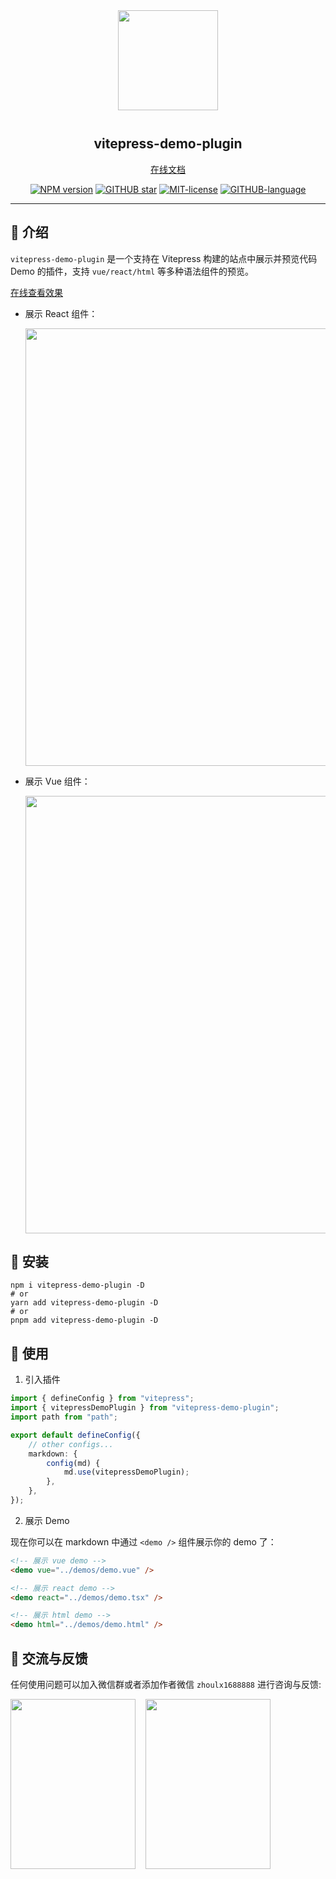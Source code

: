 <div align="center">
<img src="https://cdn.jsdelivr.net/gh/zh-lx/static-img/vitepress-demo-plugin/logo.svg" width="160px" style="margin-bottom: 12px;" />

<p align="center">
  <h2>vitepress-demo-plugin</h2>
  <a href="https://vitepress-demo.fe-dev.cn">在线文档</a>
</p>

[![NPM version](https://img.shields.io/npm/v/vitepress-demo-plugin.svg)](https://www.npmjs.com/package/vitepress-demo-plugin)
[![GITHUB star](https://img.shields.io/github/stars/zh-lx/vitepress-demo-plugin?style=flat&label=%E2%AD%90%EF%B8%8F%20stars)](https://github.com/zh-lx/vitepress-demo-plugin)
[![MIT-license](https://img.shields.io/npm/l/vitepress-demo-plugin.svg)](https://opensource.org/licenses/MIT)
[![GITHUB-language](https://img.shields.io/github/languages/top/zh-lx/vitepress-demo-plugin?logoColor=purple&color=purple)](https://github.com/zh-lx/vitepress-demo-plugin)

</div>

<hr />

## 📖 介绍

`vitepress-demo-plugin` 是一个支持在 Vitepress 构建的站点中展示并预览代码 Demo 的插件，支持 `vue/react/html` 等多种语法组件的预览。

[在线查看效果](https://vitepress-demo.fe-dev.cn/components/antd.html)

- 展示 React 组件：

  <img src="https://github.com/user-attachments/assets/f7d90222-c38b-452d-b4fa-85310f0bdedb" width="700" />

- 展示 Vue 组件：

  <img src="https://github.com/user-attachments/assets/f8fbb33f-a42d-43ce-b9cb-42c1a6af8422" width="700" />

## 🚀 安装

```shell
npm i vitepress-demo-plugin -D
# or
yarn add vitepress-demo-plugin -D
# or
pnpm add vitepress-demo-plugin -D
```

## 🌈 使用

1. 引入插件

```ts
import { defineConfig } from "vitepress";
import { vitepressDemoPlugin } from "vitepress-demo-plugin";
import path from "path";

export default defineConfig({
	// other configs...
	markdown: {
		config(md) {
			md.use(vitepressDemoPlugin);
		},
	},
});
```

2. 展示 Demo

现在你可以在 markdown 中通过 `<demo />` 组件展示你的 demo 了：

```html
<!-- 展示 vue demo -->
<demo vue="../demos/demo.vue" />

<!-- 展示 react demo -->
<demo react="../demos/demo.tsx" />

<!-- 展示 html demo -->
<demo html="../demos/demo.html" />
```

## 📧 交流与反馈

任何使用问题可以加入微信群或者添加作者微信 `zhoulx1688888` 进行咨询与反馈:

<div style="display: flex; column-gap: 16px; row-gap: 16px; flex-wrap: wrap;">
  <img src="https://cdn.jsdelivr.net/gh/zh-lx/static-img/vitepress-demo-plugin/wx-group.jpg" width="200" height="272" />
  <img src="https://cdn.jsdelivr.net/gh/zh-lx/static-img/code-inspector/wx-qrcode.jpg" width="200" height="272" />
</div>
